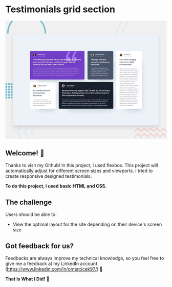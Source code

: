 # Testimonials grid section

![Design preview for the Testimonials grid section coding challenge](./design/desktop-preview.jpg)

## Welcome! 👋

Thanks to visit my Github! In this project, i used flexbox. This project will automatically adjust for different screen sizes and viewports. I tried to create responsive designed testimonials.

**To do this project, i used basic HTML and CSS.**

## The challenge

Users should be able to:

- View the optimal layout for the site depending on their device's screen size

## Got feedback for us?

Feedbacks are always improve my technical knowledge, so you feel free to give me a feedback at my LinkedIn account (https://www.linkedin.com/in/omercicek97/) 🙌

**That Is What I Did!** 🚀

